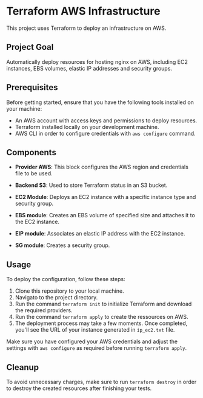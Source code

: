 # Terraform AWS Infrastructure

This project uses Terraform to deploy an infrastructure on AWS.

## Project Goal

Automatically deploy resources for hosting nginx on AWS, including EC2 instances, EBS volumes, elastic IP addresses and security groups.

## Prerequisites

Before getting started, ensure that you have the following tools installed on your machine:

- An AWS account with access keys and permissions to deploy resources.
- Terraform installed locally on your development machine.
- AWS CLI in order to configure credentials with `aws configure` command.

## Components

- **Provider AWS**: This block configures the AWS region and credentials file to be used.
  
- **Backend S3**: Used to store Terraform status in an S3 bucket.

- **EC2 Module**: Deploys an EC2 instance with a specific instance type and security group.

- **EBS module**: Creates an EBS volume of specified size and attaches it to the EC2 instance.

- **EIP module**: Associates an elastic IP address with the EC2 instance.

- **SG module**: Creates a security group.

## Usage

To deploy the configuration, follow these steps:

1. Clone this repository to your local machine.
2. Navigato to the project directory.
3. Run the command `terraform init` to initialize Terraform and download the required providers.
4. Run the command `terraform apply` to create the ressources on AWS.
5. The deployment process may take a few moments. Once completed, you'll see the URL of your instance generated in `ip_ec2.txt` file.

Make sure you have configured your AWS credentials and adjust the settings with `aws configure` as required before running `terraform apply`.

## Cleanup

To avoid unnecessary charges, make sure to run `terraform destroy` in order to destroy the created resources after finishing your tests.
